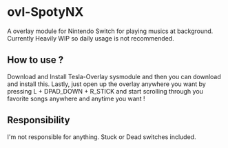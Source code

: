 # ovl-SpotyNX
A overlay module for Nintendo Switch for playing musics at background.
Currently Heavily WIP so daily usage is not recommended.

## How to use ?
Download and Install Tesla-Overlay sysmodule and then you can download and install this.
Lastly, just open up the overlay anywhere you want by pressing L + DPAD_DOWN + R_STICK and start
scrolling through you favorite songs anywhere and anytime you want !

## Responsibility
I'm not responsible for anything. Stuck or Dead switches included.
